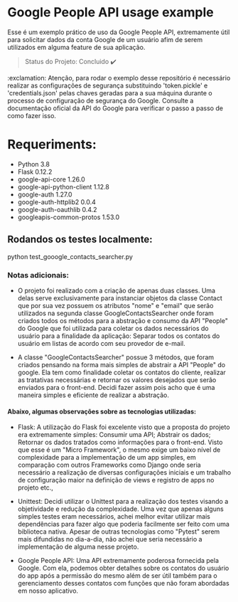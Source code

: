 <h1>Google People API usage example </h1>
<p>Esse é um exemplo prático de uso da Google People API, extremamente útil para solicitar dados da conta Google de um usuário afim de serem utilizados em alguma feature de sua aplicação.</p>

> Status do Projeto: Concluido :heavy_check_mark:

<p>:exclamation: Atenção, para rodar o exemplo desse repositório é necessário realizar as configurações de segurança substituindo 'token.pickle' e 'credentials.json' pelas chaves geradas para a sua máquina durante o processo de configuração de segurança do Google. Consulte a documentação oficial da API do Google para verificar o passo a passo de como fazer isso.</p>

# Requeriments:

* Python 3.8
* Flask 0.12.2
* google-api-core          1.26.0
* google-api-python-client 1.12.8
* google-auth              1.27.0
* google-auth-httplib2     0.0.4
* google-auth-oauthlib     0.4.2
* googleapis-common-protos 1.53.0

## Rodandos os testes localmente: 
  python test_gooogle_contacts_searcher.py


### Notas adicionais:
* O projeto foi realizado com a criação de apenas duas classes. Uma delas serve
  exclusivamente para instanciar objetos da classe Contact que por sua vez
  possuem os atributos "nome" e "email" que serão utilizados na segunda classe
  GoogleContactsSearcher onde foram criados todos os métodos para a abstração e
  consumo da API "People" do Google que foi utilizada para coletar os dados necessários
  do usuário para a finalidade da aplicação: Separar todos os contatos do
  usuário em listas de acordo com seu provedor de e-mail.

* A classe "GoogleContactsSearcher" possue 3 métodos, que foram criados
   pensando na forma mais simples de abstrair a API "People" do google. Ela tem
   como finalidade coletar os contatos do cliente, realizar as tratativas
   necessárias e retornar os valores desejados que serão enviados para o
   front-end. Decidi fazer assim pois acho que é uma maneira simples e
   eficiente de realizar a abstração. 
  

#### Abaixo, algumas observações sobre as tecnologias utilizadas:

* Flask: A utilização do Flask foi excelente visto que a proposta do projeto
  era extremamente simples: Consumir uma API; Abstrair os dados; Retornar os
  dados tratados como informações para o front-end. Visto que esse é um "Micro
  Framework", o mesmo exige um baixo nível de complexidade para a
  implementação de um app simples, em comparação com outros Frameworks como
  Django onde seria necessário a realização de diversas configurações iniciais
  e um trabalho de configuração maior na definição de views e registro de apps
  no projeto etc.,

* Unittest: Decidi utilizar o Unittest para a realização dos testes visando a
  objetividade e redução da complexidade. Uma vez que apenas alguns simples
  testes eram necessários, achei melhor evitar utilizar mais dependências para
  fazer algo que poderia facilmente ser feito com uma biblioteca nativa. Apesar
  de outras tecnologias como "Pytest" serem mais difundidas no dia-a-dia, não
  achei que seria necessário a implementação de alguma nesse projeto.

* Google People API: Uma API extremamente poderosa fornecida pela Google. Com
    ela, podemos obter detalhes sobre os contatos do usuário do app após a
    permissão do mesmo além de ser útil também para o gerenciamento desses
    contatos com funções que não foram abordadas em nosso aplicativo.



